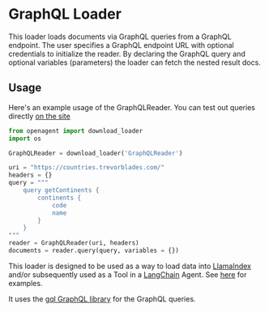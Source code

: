 # GraphQL Loader

This loader loads documents via GraphQL queries from a GraphQL endpoint. 
The user specifies a GraphQL endpoint URL with optional credentials to initialize the reader. 
By declaring the GraphQL query and optional variables (parameters) the loader can fetch the nested result docs.

## Usage

Here's an example usage of the GraphQLReader.
You can test out queries directly [on the site](https://countries.trevorblades.com/)

```python
from openagent import download_loader
import os

GraphQLReader = download_loader('GraphQLReader')

uri = "https://countries.trevorblades.com/"
headers = {}
query = """
    query getContinents {
        continents {
            code
            name
        }
    }
"""
reader = GraphQLReader(uri, headers)
documents = reader.query(query, variables = {})
```

This loader is designed to be used as a way to load data into [LlamaIndex](https://github.com/jerryjliu/gpt_index/tree/main/gpt_index) 
and/or subsequently used as a Tool in a [LangChain](https://github.com/hwchase17/langchain) Agent. 
See [here](https://github.com/emptycrown/llama-hub/tree/main) for examples.

It uses the [gql GraphQL library](https://pypi.org/project/gql/) for the GraphQL queries.